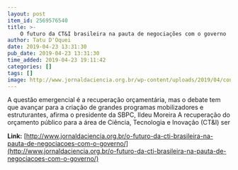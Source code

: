 ```yaml
---
layout: post
item_id: 2569576540
title: >-
    O futuro da CT&I brasileira na pauta de negociações com o governo
author: Tatu D'Oquei
date: 2019-04-23 13:31:30
pub_date: 2019-04-23 13:31:30
time_added: 2019-04-23 19:11:42
categories: []
tags: []
image: http://www.jornaldaciencia.org.br/wp-content/uploads/2019/04/congresso-nacional.jpg
---
```


A questão emergencial é a recuperação orçamentária, mas o debate tem que avançar para a criação de grandes programas mobilizadores e estruturantes, afirma o presidente da SBPC, Ildeu Moreira A recuperação do orçamento público para a área de Ciência, Tecnologia e Inovação (CT&I) ser

**Link:** [http://www.jornaldaciencia.org.br/o-futuro-da-cti-brasileira-na-pauta-de-negociacoes-com-o-governo/](http://www.jornaldaciencia.org.br/o-futuro-da-cti-brasileira-na-pauta-de-negociacoes-com-o-governo/)

